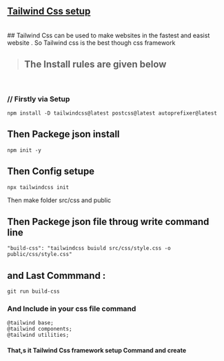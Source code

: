## [Tailwind Css setup](https://github.com/kamrulcoder/Talwind-practice)
<br>
## Tailwind  Css   can be used to make websites in the fastest and easist website .  So Tailwind css is the best  though css framework
<br>

> ## The Install rules are given below 
<br>

### // Firstly via Setup
    
    npm install -D tailwindcss@latest postcss@latest autoprefixer@latest

## Then Packege json install 
    npm init -y 

## Then Config setupe 
    npx tailwindcss init

Then make folder src/css and public 


## Then Packege json file throug write  command line  
    "build-css": "tailwindcss buiuld src/css/style.css -o public/css/style.css"

## and Last Commmand :
    git run build-css


###  And Include  in your  css file command 

    @tailwind base;
    @tailwind components;
    @tailwind utilities;

#### That,s  it  Tailwind Css framework setup  Command and create